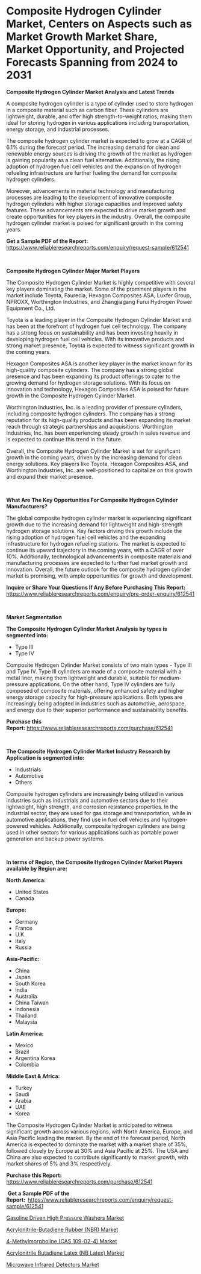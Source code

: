<p><h1>Composite Hydrogen Cylinder Market, Centers on Aspects such as Market Growth Market Share, Market Opportunity, and Projected Forecasts Spanning from 2024 to 2031</h1></p><p><strong>Composite Hydrogen Cylinder Market Analysis and Latest Trends</strong></p>
<p><p>A composite hydrogen cylinder is a type of cylinder used to store hydrogen in a composite material such as carbon fiber. These cylinders are lightweight, durable, and offer high strength-to-weight ratios, making them ideal for storing hydrogen in various applications including transportation, energy storage, and industrial processes.</p><p>The composite hydrogen cylinder market is expected to grow at a CAGR of 6.1% during the forecast period. The increasing demand for clean and renewable energy sources is driving the growth of the market as hydrogen is gaining popularity as a clean fuel alternative. Additionally, the rising adoption of hydrogen fuel cell vehicles and the expansion of hydrogen refueling infrastructure are further fueling the demand for composite hydrogen cylinders.</p><p>Moreover, advancements in material technology and manufacturing processes are leading to the development of innovative composite hydrogen cylinders with higher storage capacities and improved safety features. These advancements are expected to drive market growth and create opportunities for key players in the industry. Overall, the composite hydrogen cylinder market is poised for significant growth in the coming years.</p></p>
<p><strong>Get a Sample PDF of the Report:&nbsp;</strong> <a href="https://www.reliableresearchreports.com/enquiry/request-sample/612541">https://www.reliableresearchreports.com/enquiry/request-sample/612541</a></p>
<p>&nbsp;</p>
<p><strong>Composite Hydrogen Cylinder Major Market Players</strong></p>
<p><p>The Composite Hydrogen Cylinder Market is highly competitive with several key players dominating the market. Some of the prominent players in the market include Toyota, Faurecia, Hexagon Composites ASA, Luxfer Group, NPROXX, Worthington Industries, and Zhangjiagang Furui Hydrogen Power Equipment Co., Ltd.</p><p>Toyota is a leading player in the Composite Hydrogen Cylinder Market and has been at the forefront of hydrogen fuel cell technology. The company has a strong focus on sustainability and has been investing heavily in developing hydrogen fuel cell vehicles. With its innovative products and strong market presence, Toyota is expected to witness significant growth in the coming years.</p><p>Hexagon Composites ASA is another key player in the market known for its high-quality composite cylinders. The company has a strong global presence and has been expanding its product offerings to cater to the growing demand for hydrogen storage solutions. With its focus on innovation and technology, Hexagon Composites ASA is poised for future growth in the Composite Hydrogen Cylinder Market.</p><p>Worthington Industries, Inc. is a leading provider of pressure cylinders, including composite hydrogen cylinders. The company has a strong reputation for its high-quality products and has been expanding its market reach through strategic partnerships and acquisitions. Worthington Industries, Inc. has been experiencing steady growth in sales revenue and is expected to continue this trend in the future.</p><p>Overall, the Composite Hydrogen Cylinder Market is set for significant growth in the coming years, driven by the increasing demand for clean energy solutions. Key players like Toyota, Hexagon Composites ASA, and Worthington Industries, Inc. are well-positioned to capitalize on this growth and expand their market presence.</p></p>
<p>&nbsp;</p>
<p><strong>What Are The Key Opportunities For Composite Hydrogen Cylinder Manufacturers?</strong></p>
<p><p>The global composite hydrogen cylinder market is experiencing significant growth due to the increasing demand for lightweight and high-strength hydrogen storage solutions. Key factors driving this growth include the rising adoption of hydrogen fuel cell vehicles and the expanding infrastructure for hydrogen refueling stations. The market is expected to continue its upward trajectory in the coming years, with a CAGR of over 10%. Additionally, technological advancements in composite materials and manufacturing processes are expected to further fuel market growth and innovation. Overall, the future outlook for the composite hydrogen cylinder market is promising, with ample opportunities for growth and development.</p></p>
<p><strong>Inquire or Share Your Questions If Any Before Purchasing This Report:</strong> <a href="https://www.reliableresearchreports.com/enquiry/pre-order-enquiry/612541">https://www.reliableresearchreports.com/enquiry/pre-order-enquiry/612541</a></p>
<p>&nbsp;</p>
<p><strong>Market Segmentation</strong></p>
<p><strong>The Composite Hydrogen Cylinder Market Analysis by types is segmented into:</strong></p>
<p><ul><li>Type III</li><li>Type IV</li></ul></p>
<p><p>Composite Hydrogen Cylinder Market consists of two main types - Type III and Type IV. Type III cylinders are made of a composite material with a metal liner, making them lightweight and durable, suitable for medium-pressure applications. On the other hand, Type IV cylinders are fully composed of composite materials, offering enhanced safety and higher energy storage capacity for high-pressure applications. Both types are increasingly being adopted in industries such as automotive, aerospace, and energy due to their superior performance and sustainability benefits.</p></p>
<p><strong>Purchase this Report:&nbsp;</strong><a href="https://www.reliableresearchreports.com/purchase/612541">https://www.reliableresearchreports.com/purchase/612541</a></p>
<p>&nbsp;</p>
<p><strong>The Composite Hydrogen Cylinder Market Industry Research by Application is segmented into:</strong></p>
<p><ul><li>Industrials</li><li>Automotive</li><li>Others</li></ul></p>
<p><p>Composite hydrogen cylinders are increasingly being utilized in various industries such as industrials and automotive sectors due to their lightweight, high strength, and corrosion resistance properties. In the industrial sector, they are used for gas storage and transportation, while in automotive applications, they find use in fuel cell vehicles and hydrogen-powered vehicles. Additionally, composite hydrogen cylinders are being used in other sectors for various applications such as portable power generation and backup power systems.</p></p>
<p>&nbsp;</p>
<p><strong>In terms of Region, the Composite Hydrogen Cylinder Market Players available by Region are:</strong></p>
<p>
    <p> <strong> North America: </strong>
        <ul>
            <li>United States</li>
            <li>Canada</li>
        </ul>
        </p> 
    <p> <strong> Europe: </strong>
        <ul>
            <li>Germany</li>
            <li>France</li>
            <li>U.K.</li>
            <li>Italy</li>
            <li>Russia</li>
        </ul>
        </p> 
    <p> <strong> Asia-Pacific: </strong>
        <ul>
            <li>China</li>
            <li>Japan</li>
            <li>South Korea</li>
            <li>India</li>
            <li>Australia</li>
            <li>China Taiwan</li>
            <li>Indonesia</li>
            <li>Thailand</li>
            <li>Malaysia</li>
        </ul>
        </p> 
    <p> <strong> Latin America: </strong>
        <ul>
            <li>Mexico</li>
            <li>Brazil</li>
            <li>Argentina Korea</li>
            <li>Colombia</li>
        </ul>
        </p> 
    <p> <strong> Middle East & Africa: </strong>
        <ul>
            <li>Turkey</li>
            <li>Saudi</li>
            <li>Arabia</li>
            <li>UAE</li>
            <li>Korea</li>
        </ul>
    </p>
    </p>
<p><p>The Composite Hydrogen Cylinder Market is anticipated to witness significant growth across various regions, with North America, Europe, and Asia Pacific leading the market. By the end of the forecast period, North America is expected to dominate the market with a market share of 35%, followed closely by Europe at 30% and Asia Pacific at 25%. The USA and China are also expected to contribute significantly to market growth, with market shares of 5% and 3% respectively.</p></p>
<p><strong>Purchase this Report: </strong><a href="https://www.reliableresearchreports.com/purchase/612541">https://www.reliableresearchreports.com/purchase/612541</a></p>
<p>&nbsp;<strong>Get a Sample PDF of the Report:&nbsp;&nbsp;</strong><a href="https://www.reliableresearchreports.com/enquiry/request-sample/612541">https://www.reliableresearchreports.com/enquiry/request-sample/612541</a></p>
<p><strong></strong></p>
<p><p><a href="https://view.publitas.com/reportprime-1/gasoline-driven-high-pressure-washers-market-size-2024-2031-global-industrial-analysis-key-geographical-regions-market-share-top-key-players-product-types-and-forecast-research-report/">Gasoline Driven High Pressure Washers Market</a></p><p><a href="https://invited-way-688.notion.site/Acrylonitrile-Butadiene-Rubber-NBR-Market-Research-Report-Reveals-The-Latest-Trends-And-Opportunit-13d0f1643c1248ab977f2b852847b676">Acrylonitrile-Butadiene Rubber (NBR) Market</a></p><p><a href="https://mire-aunt-385.notion.site/Global-4-Methylmorpholine-CAS-109-02-4-Market-Size-and-Market-Trends-Insights-and-Projections-fro-6b8b347d6a5749678bc93f6470321c71">4-Methylmorpholine (CAS 109-02-4) Market</a></p><p><a href="https://butternut-bug-553.notion.site/Decoding-the-Acrylonitrile-Butadiene-Latex-NB-Latex-Market-A-Deep-Dive-into-the-Latest-Market-Tre-255bf4fef11b44b796ba3646cd47756c">Acrylonitrile Butadiene Latex (NB Latex) Market</a></p><p><a href="https://view.publitas.com/reportprime-1/microwave-infrared-detectors-market-size-growth-outlook-from-2024-to-2031-projecting-at-markets-trends-analysis-by-application-regional-outlook-and-revenue/">Microwave Infrared Detectors Market</a></p></p>